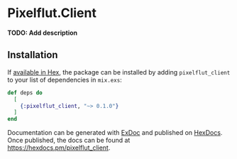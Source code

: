 # Pixelflut.Client

**TODO: Add description**

## Installation

If [available in Hex](https://hex.pm/docs/publish), the package can be installed
by adding `pixelflut_client` to your list of dependencies in `mix.exs`:

```elixir
def deps do
  [
    {:pixelflut_client, "~> 0.1.0"}
  ]
end
```

Documentation can be generated with [ExDoc](https://github.com/elixir-lang/ex_doc)
and published on [HexDocs](https://hexdocs.pm). Once published, the docs can
be found at <https://hexdocs.pm/pixelflut_client>.

